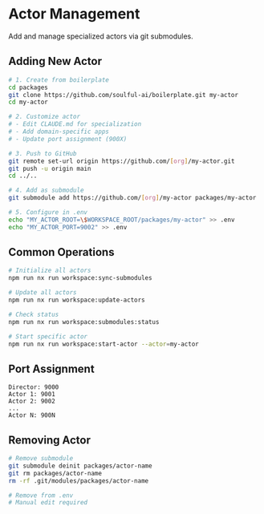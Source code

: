 # Actor Management

Add and manage specialized actors via git submodules.

## Adding New Actor

```bash
# 1. Create from boilerplate
cd packages
git clone https://github.com/soulful-ai/boilerplate.git my-actor
cd my-actor

# 2. Customize actor
# - Edit CLAUDE.md for specialization
# - Add domain-specific apps
# - Update port assignment (900X)

# 3. Push to GitHub
git remote set-url origin https://github.com/[org]/my-actor.git
git push -u origin main
cd ../..

# 4. Add as submodule
git submodule add https://github.com/[org]/my-actor packages/my-actor

# 5. Configure in .env
echo "MY_ACTOR_ROOT=\$WORKSPACE_ROOT/packages/my-actor" >> .env
echo "MY_ACTOR_PORT=9002" >> .env
```

## Common Operations

```bash
# Initialize all actors
npm run nx run workspace:sync-submodules

# Update all actors
npm run nx run workspace:update-actors

# Check status
npm run nx run workspace:submodules:status

# Start specific actor
npm run nx run workspace:start-actor --actor=my-actor
```

## Port Assignment

```
Director: 9000
Actor 1: 9001
Actor 2: 9002
...
Actor N: 900N
```

## Removing Actor

```bash
# Remove submodule
git submodule deinit packages/actor-name
git rm packages/actor-name
rm -rf .git/modules/packages/actor-name

# Remove from .env
# Manual edit required
```